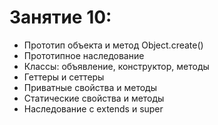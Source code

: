 # Занятие 10:

- Прототип объекта и метод Object.create()
- Прототипное наследование
- Классы: объявление, конструктор, методы
- Геттеры и сеттеры
- Приватные свойства и методы
- Статические свойства и методы
- Наследование с extends и super

